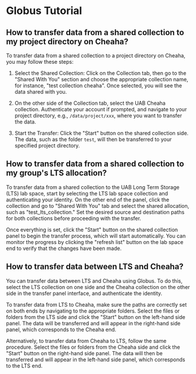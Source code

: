 # Globus Tutorial

## How to transfer data from a shared collection to my project directory on Cheaha?

To transfer data from a shared collection to a project directory on Cheaha, you may follow these steps:

1. Select the Shared Collection:  Click on the Collection tab, then go to the "Shared With You" section and choose the appropriate collection name, for instance, "test collection cheaha". Once selected, you will see the data shared with you.

1. On the other side of the Collection tab, select the UAB Cheaha collection. Authenticate your account if prompted, and navigate to your project directory, e.g., `/data/project/xxx`, where you want to transfer the data.

1. Start the Transfer: Click the "Start" button on the shared collection side. The data, such as the folder `test`, will then be transferred to your specified project directory.

<!--
![!Globus Shared Collection](images/globus-shared-collection.png)
-->

<!--
![!Globus Transfer Shared Collection To Cheaha Projdir](images/globus-transfer-shared-collection-to-cheaha-projdir.png)
-->

## How to transfer data from a shared collection to my group's LTS allocation?

To transfer data from a shared collection to the UAB Long Term Storage (LTS) lab space, start by selecting the LTS lab space collection and authenticating your identity. On the other end of the panel, click the collection and go to "Shared With You" tab and select the shared allocation, such as "test_lts_collection." Set the desired source and destination paths for both collections before proceeding with the transfer.

Once everything is set, click the "Start" button on the shared collection panel to begin the transfer process, which will start automatically. You can monitor the progress by clicking the "refresh list" button on the lab space end to verify that the changes have been made.

<!--
![!Globus Shared Collection](images/globus-lts-shared-collection.png)
-->

<!--
![!Globus Transfer Shared Collection To Cheaha Projdir](images/globus-lts-shared-collection-transfer-group-space.png)
-->

## How to transfer data between LTS and Cheaha?

You can transfer data between LTS and Cheaha using Globus. To do this, select the LTS collection on one side and the Cheaha collection on the other side in the transfer panel interface, and authenticate the identity.

To transfer data from LTS to Cheaha, make sure the paths are correctly set on both ends by navigating to the appropriate folders. Select the files or folders from the LTS side and click the "Start" button on the left-hand side panel. The data will be transferred and will appear in the right-hand side panel, which corresponds to the Cheaha end.

<!--
![!Globus Transfer Data From LTS To Cheaha](images/globus-transfer-lts-to-cheaha.png)
-->

Alternatively, to transfer data from Cheaha to LTS, follow the same procedure. Select the files or folders from the Cheaha side and click the "Start" button on the right-hand side panel. The data will then be transferred and will appear in the left-hand side panel, which corresponds to the LTS end.

<!--
![!Globus Transfer Data From Cheaha To LTS](images/globus-transfer-cheaha-to-lts.png)
-->
